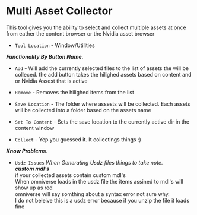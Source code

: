# Multi Asset Collector

This tool gives you the ability to select and collect multiple assets at once from eather the content browser or the Nvidia asset browser

- `Tool Location` - Window/Utilities

***Functionality By Button Name***.

- `Add` - Will add the currently selected files to the list of assets the will be colleced.
the add button takes the hilighed assets based on content and or Nvidia Assest that is active

- `Remove` - Removes the hilighed items from the list

- `Save Location` - The folder where assests will be collected. Each assets will be collected into a folder based on the assets name

- `Set To Content` - Sets the save location to the currently active dir in the content window

- `Collect` - Yep you guessed it. It collectings things :)

***Know Problems***.

* `Usdz Issues` *When Generating Usdz files things to take note.*\
***custom mdl's***\
if your collected assets contain custom mdl's\
When omniverse loads in the usdz file the items assined to mdl's will show up as red\
omniverse will say somthing about a syntax error not sure why.\
I do not beleive this is a usdz error because if you unzip the file it loads fine
